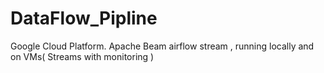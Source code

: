 # DataFlow_Pipline
Google Cloud Platform. Apache Beam airflow stream , running locally and on VMs( Streams with monitoring )
